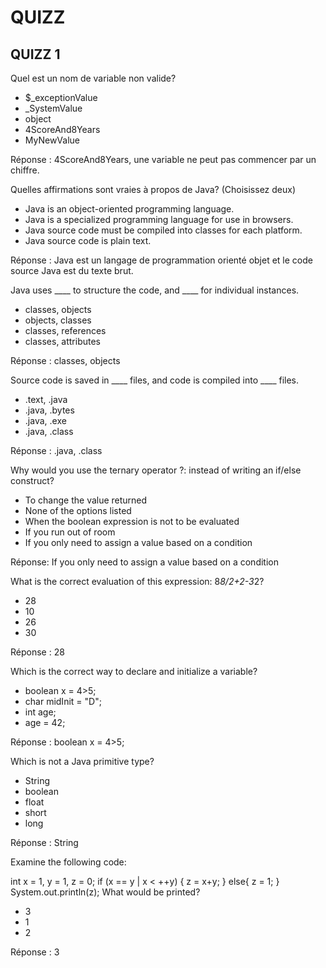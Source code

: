 # QUIZZ

## QUIZZ 1

Quel est un nom de variable non valide?
* $_exceptionValue
* _SystemValue
* object
* 4ScoreAnd8Years
* MyNewValue

Réponse : 4ScoreAnd8Years, une variable ne peut pas commencer par un chiffre.

Quelles affirmations sont vraies à propos de Java? (Choisissez deux)
* Java is an object-oriented programming language.
* Java is a specialized programming language for use in browsers.
* Java source code must be compiled into classes for each platform.
* Java source code is plain text.

Réponse : Java est un langage de programmation orienté objet et le code source Java est du texte brut.

Java uses ____ to structure the code, and ____ for individual instances.
* classes, objects
* objects, classes
* classes, references
* classes, attributes

Réponse : classes, objects

Source code is saved in ____ files, and code is compiled into ____ files.
* .text, .java
* .java, .bytes
* .java, .exe
* .java, .class

Réponse : .java, .class

Why would you use the ternary operator ?: instead of writing an if/else construct?
* To change the value returned
* None of the options listed
* When the boolean expression is not to be evaluated
* If you run out of room
* If you only need to assign a value based on a condition

Réponse: If you only need to assign a value based on a condition

What is the correct evaluation of this expression: 8*8/2+2-3*2?

* 28
* 10
* 26
* 30

Réponse : 28

Which is the correct way to declare and initialize a variable?
* boolean x = 4>5;
* char midInit = "D";
* int age;
* age = 42;

Réponse : boolean x = 4>5;

Which is not a Java primitive type?
* String
* boolean
* float
* short
* long

Réponse : String

Examine the following code:

int x = 1, y = 1, z = 0;
if (x == y | x < ++y) {
z = x+y;
}
else{
z = 1;
}
System.out.println(z);
What would be printed?

* 3
* 1
* 2

Réponse : 3
